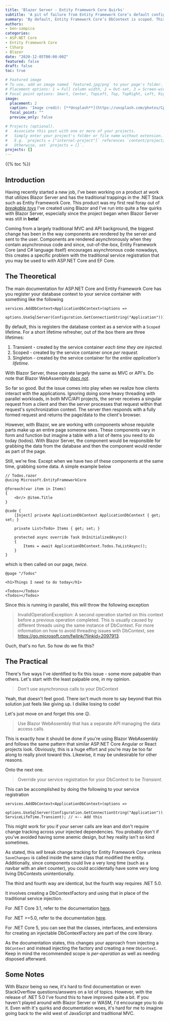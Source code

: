 ```yaml
---
title: 'Blazor Server - Entity Framework Core Quirks'
subtitle: 'A pit of failure from Entity Framework Core’s default configuration'
summary: 'By default, Entity Framework Core’s DbContext is scoped. This will cause issues with asynchronous components in Blazor Server.'
authors:
- ben-sampica
categories:
- ASP.NET Core
- Entity Framework Core
- CSharp
- Blazor
date: "2020-12-05T00:00:00Z"
featured: false
draft: false
toc: true

# Featured image
# To use, add an image named `featured.jpg/png` to your page's folder.
# Placement options: 1 = Full column width, 2 = Out-set, 3 = Screen-width
# Focal point options: Smart, Center, TopLeft, Top, TopRight, Left, Right, BottomLeft, Bottom, BottomRight
image:
  placement: 2
  caption: 'Image credit: [**Unsplash**](https://unsplash.com/photos/CpkOjOcXdUY)'
  focal_point: ""
  preview_only: false

# Projects (optional).
#   Associate this post with one or more of your projects.
#   Simply enter your project's folder or file name without extension.
#   E.g. `projects = ["internal-project"]` references `content/project/deep-learning/index.md`.
#   Otherwise, set `projects = []`.
projects: []
---
```


{{% toc %}}

## Introduction
Having recently started a new job, I've been working on a product at work that utilizes Blazor Server and has the traditional trappings in the .NET Stack such as Entity Framework Core. This product was my first real foray out of [_breakable toys_](https://www.oreilly.com/library/view/apprenticeship-patterns/9780596806842/ch05s03.html) I've created using Blazor and I've run into quite a few quirks with Blazor Server, especially since the project began when Blazor Server was still in **beta**! 

Coming from a largely traditional MVC and API background, the biggest change has been in the way components are rendered by the server and sent to the user. Components are rendered asynchronously when they contain asynchronous code and since, out-of-the-box, Entity Framework Core (and C# language itself) encourages asynchronous code nowadays, this creates a specific problem with the traditional service registration that you may be used to with ASP.NET Core and EF Core.

## The Theoretical
The main documentation for ASP.NET Core and Entity Framework Core has you register your database context to your service container with something like the following

```
services.AddDbContext<ApplicationDbContext>(options =>
    options.UseSqlServer(Configuration.GetConnectionString("Application")));
```
By default, this is registers the database context as a service with a `Scoped` lifetime. For a short lifetime refresher, out of the box there are three lifetimes:

1. Transient - created by the service container _each time they are injected._
2. Scoped - created by the service container once _per request._
3. Singleton - created by the service container for the _entire application's lifetime._

With Blazor Server, these operate largely the same as MVC or API's. Do note that Blazor WebAssembly [_does not_](https://blazor-university.com/dependency-injection/dependency-lifetimes-and-scopes/comparing-dependency-scopes/).

So far so good. But the issue comes into play when we realize how clients interact with the applications. Ignoring doing some heavy threading with parallel workloads, in both MVC/API projects, the server receives a singular request from a client and then the server processes that request within that request's synchronization context. The server then responds with a fully formed request and returns the page/data to the client's browser.

However, with Blazor, we are working with components whose requisite parts make up an entire page someone sees. These components vary in form and function but imagine a table with a list of items you need to do today (todos). With Blazor Server, the component would be responsible for grabbing the data from the database and then the component would render as part of the page.

Still, we're fine. Except when we have two of these components at the same time, grabbing some data. A simple example below

```
// Todos.razor
@using Microsoft.EntityFrameworkCore

@foreach(var item in Items)
{
    <br/> @item.Title 
}

@code {
    [Inject] private ApplicationDbContext ApplicationDbContext { get; set; }

    private List<Todo> Items { get; set; }

    protected async override Task OnInitializedAsync()
    {
        Items = await ApplicationDbContext.Todos.ToListAsync();
    }
}
```
which is then called on our page, _twice._

```
@page "/Todos"

<h1>Things I need to do today</h1>

<Todos></Todos>
<Todos></Todos>
```

Since this is running in parallel, this will throw the following exception

> InvalidOperationException: A second operation started on this context before a previous operation completed. This is usually caused by different threads using the same instance of DbContext. For more information on how to avoid threading issues with DbContext, see https://go.microsoft.com/fwlink/?linkid=2097913.

Ouch, that's no fun. So how do we fix this?

## The Practical
There's five ways I've identified to fix this issue - some more palpable than others. Let's start with the least palpable one, in my opinion.

> Don't use asynchronous calls to your DbContext

Yeah, that doesn't feel good. There isn't much more to say beyond that this solution just feels like giving up. I dislike losing to code!

Let's just move on and forget this one 😉.

> Use Blazor WebAssembly that has a separate API managing the data access calls.

This is exactly how it should be done if you're using Blazor WebAssembly and follows the same pattern that similar ASP.NET Core Angular or React projects look. Obviously, this is a huge effort and you're may be too far along to really pivot toward this. Likewise, it may be undesirable for other reasons.

Onto the next one.

> Override your service registration for your DbContext to be _Transient_. 

This can be accomplished by doing the following to your service registration

```
services.AddDbContext<ApplicationDbContext>(options =>
    options.UseSqlServer(Configuration.GetConnectionString("Application")), ServiceLifeTime.Transient); // <-- Add this
```

This might work for you if your server calls are lean and don't require change tracking across your injected dependencies. You probably don't if you've avoided having some anemic design, but hey reality isn't so kind sometimes.

As stated, this _will_ break change tracking for Entity Framework Core unless `SaveChanges` is called inside the same class that modified the entity. Additionally, since components could live a very long time (such as a navbar with an alert counter), you could accidentally have some very long living DbContexts unintentionally.

The third and fourth way are identical, but the fourth way requires .NET 5.0.

It involves creating a DbContextFactory and using that in place of the traditional service injection. 

For .NET Core 3.1, refer to the documentation [here](https://docs.microsoft.com/en-us/aspnet/core/blazor/blazor-server-ef-core?view=aspnetcore-3.1#database-access-3x).

For .NET >=5.0, refer to the documentation [here](https://docs.microsoft.com/en-us/aspnet/core/blazor/blazor-server-ef-core?view=aspnetcore-5.0#database-access-5x).

For .NET Core 5, you can see that the classes, interfaces, and extensions for creating an injectable DbContextFactory are part of the core library.

As the documentation states, this changes your approach from injecting a `DbContext` and instead injecting the factory and creating a new `DbContext`. Keep in mind the recommended scope is _per-operation_ as well as needing disposed afterward.

## Some Notes
With Blazor being so new, it's hard to find documentation or even StackOverflow questions/answers on a lot of topics. However, with the release of .NET 5.0 I've found this to have improved quite a bit. If you haven't played around with Blazor Server or WASM, I'd encourage you to do it. Even with it's quirks and documentation woes, it's hard for me to imagine going back to the wild west of JavaScript and traditional MVC. 
